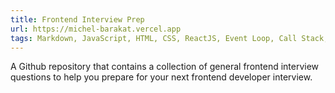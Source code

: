 ```yaml
---
title: Frontend Interview Prep
url: https://michel-barakat.vercel.app
tags: Markdown, JavaScript, HTML, CSS, ReactJS, Event Loop, Call Stack, Task Queue, a11y, CDN, PWA, SEO, Promises, ASYNC Programming, Closures, Bundlers, Hoisting, HOF, Generators, Iterators, Linters, Module Systems, Pure Functions, SSG, SSR, State Management, Virtual DOM
---
```


A Github repository that contains a collection of general frontend interview questions to help you prepare for your next frontend developer interview.